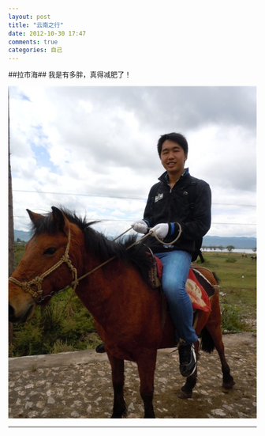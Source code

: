 ```yaml
---
layout: post
title: "云南之行"
date: 2012-10-30 17:47
comments: true
categories: 自己
---
```


##拉市海##
我是有多胖，真得减肥了！    

![](/images/blog/psb.jpg)


---